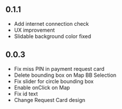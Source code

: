 ## 0.1.1

* Add internet connection check
* UX improvement
* Slidable background color fixed

## 0.0.3

* Fix miss PIN in payment request card
* Delete bounding box on Map BB Selection
* Fix slider for circle bounding box
* Enable onClick on Map
* Fix id text
* Change Request Card design